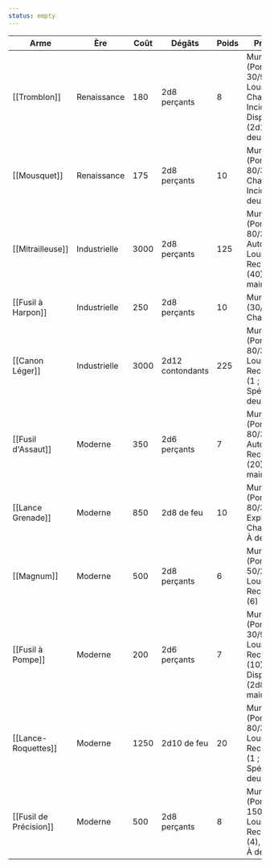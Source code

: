 ```yaml
---
status: empty
---
```


| Arme                   | Ère          | Coût | Dégâts           | Poids | Propriétés                                                                                   |
| ---------------------- | ------------ | ---- | ---------------- | ----- | -------------------------------------------------------------------------------------------- |
| [[Tromblon]]           | Renaissance  | 180  | 2d8 perçants     | 8     | Munitions (Portée 30/90), Sec, Lourd, Chargement, Incident, Dispersion (2d10), À deux mains  |
| [[Mousquet]]           | Renaissance  | 175  | 2d8 perçants     | 10    | Munitions (Portée 80/320), Sec, Chargement, Incident, À deux mains                           |
| [[Mitrailleuse]]       | Industrielle | 3000 | 2d8 perçants     | 125   | Munitions (Portée 80/320), Automatique, Lourd, Monté, Rechargement (40), À deux mains        |
| [[Fusil à Harpon]]     | Industrielle | 250  | 2d8 perçants     | 10    | Munitions (30/120), Chargement                                                               |
| [[Canon Léger]]        | Industrielle | 3000 | 2d12 contondants | 225   | Munitions (Portée 80/320), Lourd, Monté, Rechargement (1 ; 2 actions), Spécial, À deux mains |
| [[Fusil d'Assaut]]     | Moderne      | 350  | 2d6 perçants     | 7     | Munitions (Portée 80/320), Automatique, Rechargement (20), À deux mains                      |
| [[Lance Grenade]]      | Moderne      | 850  | 2d8 de feu       | 10    | Munitions (Portée 80/320), Explosif, Chargement, À deux mains                                |
| [[Magnum]]             | Moderne      | 500  | 2d8 perçants     | 6     | Munitions (Portée 50/200), Lourd, Rechargement (6)                                           |
| [[Fusil à Pompe]]      | Moderne      | 200  | 2d6 perçants     | 7     | Munitions (Portée 30/90), Lourd, Rechargement (10), Dispersion (2d8), À deux mains           |
| [[Lance-Roquettes]]    | Moderne      | 1250 | 2d10 de feu      | 20    | Munitions (Portée 80/320), Lourd, Rechargement (1 ; 2 actions), Spécial, À deux mains        |
| [[Fusil de Précision]] | Moderne      | 500  | 2d8 perçants     | 8     | Munitions (Portée 150/560), Lourd, Rechargement (4), À lunette, À deux mains                 |
